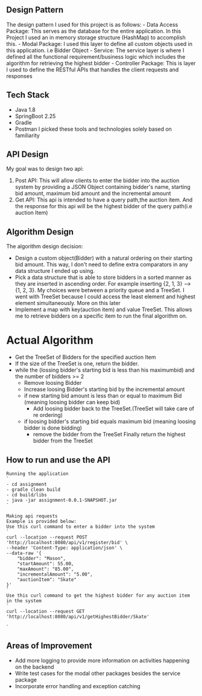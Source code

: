## Design Pattern

The design pattern I used for this project is as follows:
    - Data Access Package: This serves as the database for the entire application. In this Project I used an in memory
    storage structure (HashMap) to accomplish this.
    - Modal Package: I used this layer to define all custom objects used in this application. i.e Bidder Object
    - Service: The service layer is where I defined all the functional requirement/business logic which includes the
    algorithm for retrieving the highest bidder
    - Controller Package: This is layer I used to define the RESTful APIs that handles the client requests and responses

## Tech Stack

   - Java 1.8
   - SpringBoot 2.25
   - Gradle
   - Postman
   I picked these tools and technologies solely based on familiarity

## API Design

   My goal was to design two api:
   1. Post API: This will allow clients to enter the bidder into the auction system by providing a JSON Object containing
      bidder's name, starting bid amount, maximum bid amount and the incremental amount
   2. Get API: This api is intended to have a query path,the auction item. And the response for this api will be
   the highest bidder of the query path(i.e auction Item)

## Algorithm Design

   The algorithm design decision:
   - Design a custom object(Bidder) with a natural ordering on their starting bid amount. This way, I don't need to
   define extra comparators in any data structure I ended up using.
   - Pick a data structure that is able to store bidders in a sorted manner as they are inserted in ascending order.
   For example inserting {2, 1, 3} --> {1, 2, 3}. My choices were between a priority queue and a TreeSet. I went with
   TreeSet because I could access the least element and highest element simultaneously. More on this later
   - Implement a map with key(auction item) and value TreeSet<Bidder>. This allows me to retrieve bidders on a specific
   item to run the final algorithm on.

   # Actual Algorithm
   - Get the TreeSet of Bidders for the specified auction Item
   - If the size of the TreeSet is one, return the bidder.
   - while the (lossing bidder's starting bid is less than his maximumbid) and the number of bidders >= 2
        - Remove loosing Bidder
        - Increase loosing Bidder's starting bid by the incremental amount
        - if new starting bid amount is less than or equal to maximum Bid (meaning loosing bidder can keep bid)
            - Add loosing bidder back to the TreeSet.(TreeSet will take care of re ordering)
        - if loosing bidder's starting bid equals maximum bid (meaning loosing bidder is done bidding)
            - remove the bidder from the TreeSet
    Finally return the highest bidder from the TreeSet

## How to run and use the API
    Running the application
    `
    - cd assignment
    - gradle clean build
    - cd build/libs
    - java -jar assignment-0.0.1-SNAPSHOT.jar
    `

    Making api requests
    Example is provided below:
    Use this curl command to enter a bidder into the system
    `
    curl --location --request POST 'http://localhost:8080/api/v1/register/bid' \
    --header 'Content-Type: application/json' \
    --data-raw '{
        "bidder": "Mason",
        "startAmount": 55.00,
        "maxAmount": "85.00",
        "incrementalAmount": "5.00",
        "auctionItem": "Skate"
    }'
    `
    Use this curl command to get the highest bidder for any auction item in the system
    `
    curl --location --request GET 'http://localhost:8080/api/v1/getHighestBidder/Skate'

    `

## Areas of Improvement
   - Add more logging to provide more information on activities happening on the backend
   - Write test cases for the modal other packages besides the service package
   - Incorporate error handling and exception catching
